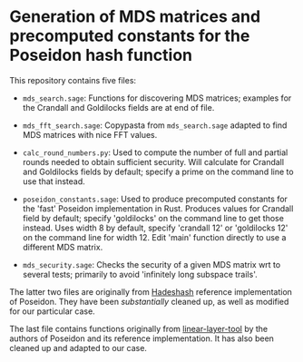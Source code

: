 # Generation of MDS matrices and precomputed constants for the Poseidon hash function

This repository contains five files:

- `mds_search.sage`: Functions for discovering MDS matrices; examples
  for the Crandall and Goldilocks fields are at end of file.
  
- `mds_fft_search.sage`: Copypasta from `mds_search.sage` adapted to
  find MDS matrices with nice FFT values.

- `calc_round_numbers.py`: Used to compute the number of full and
  partial rounds needed to obtain sufficient security. Will calculate
  for Crandall and Goldilocks fields by default; specify a prime on
  the command line to use that instead.

- `poseidon_constants.sage`: Used to produce precomputed constants for
  the 'fast' Poseidon implementation in Rust. Produces values for
  Crandall field by default; specify 'goldilocks' on the command line
  to get those instead. Uses width 8 by default, specify 'crandall 12'
  or 'goldilocks 12' on the command line for width 12. Edit 'main'
  function directly to use a different MDS matrix.

- `mds_security.sage`: Checks the security of a given MDS matrix wrt
  to several tests; primarily to avoid 'infinitely long subspace trails'.

The latter two files are originally from
[Hadeshash](https://extgit.iaik.tugraz.at/krypto/hadeshash) reference
implementation of Poseidon. They have been _substantially_ cleaned up,
as well as modified for our particular case.

The last file contains functions originally from
[linear-layer-tool](https://extgit.iaik.tugraz.at/krypto/linear-layer-tool)
by the authors of Poseidon and its reference implementation. It has
also been cleaned up and adapted to our case.

